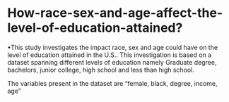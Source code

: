 # How-race-sex-and-age-affect-the-level-of-education-attained?

•This study investigates the impact race, sex and age could have on the level of education attained in the U.S.. This investigation is based on a dataset spanning different levels of education namely Graduate degree, bachelors, junior college, high school and less than high school.

The variables present in the dataset are “female, black, degree, income, age”
